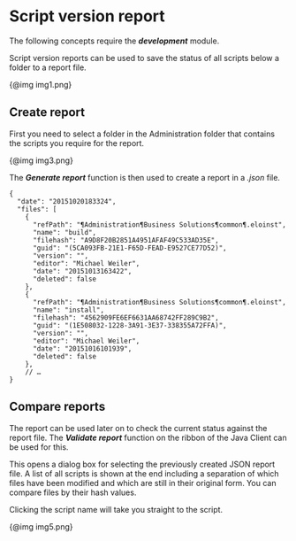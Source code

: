 <h1>Script version report</h1>
<p><span class="tag_important">The following concepts require the <span
style='font-weight:bold;font-style:italic'>development</span> module.</span></p>
<p>Script version reports can be used to save the status of all scripts below a folder to a report file. </p>
<p>{@img img1.png}</p>
<h2>Create report</h2>
<p>First you need to select a folder in the Administration folder that contains the scripts you require for the report.</p>
<p>{@img img3.png}</p>
<p>The <span
style='font-weight:bold;font-style:italic'>Generate report</span> function is then used to create a report in a <span
style='font-style:italic'>.json</span> file.</p>
<pre><code>{
  &quot;date&quot;: &quot;20151020183324&quot;,
  &quot;files&quot;: [
    {
      &quot;refPath&quot;: &quot;&para;Administration&para;Business Solutions&para;common&para;.eloinst&quot;,
      &quot;name&quot;: &quot;build&quot;,
      &quot;filehash&quot;: &quot;A9D8F20B2851A4951AFAF49C533AD35E&quot;,
      &quot;guid&quot;: &quot;(5CA093FB-21E1-F65D-FEAD-E9527CE77D52)&quot;,
      &quot;version&quot;: &quot;&quot;,
      &quot;editor&quot;: &quot;Michael Weiler&quot;,
      &quot;date&quot;: &quot;20151013163422&quot;,
      &quot;deleted&quot;: false
    },
    {
      &quot;refPath&quot;: &quot;&para;Administration&para;Business Solutions&para;common&para;.eloinst&quot;,
      &quot;name&quot;: &quot;install&quot;,
      &quot;filehash&quot;: &quot;4562909FE6EF6631AA68742FF289C9B2&quot;,
      &quot;guid&quot;: &quot;(1E508032-1228-3A91-3E37-338355A72FFA)&quot;,
      &quot;version&quot;: &quot;&quot;,
      &quot;editor&quot;: &quot;Michael Weiler&quot;,
      &quot;date&quot;: &quot;20151016101939&quot;,
      &quot;deleted&quot;: false
    },
    // &hellip;
}
</code></pre>
<h2>Compare reports</h2>
<p>The report can be used later on to check the current status against the report file. The <span
style='font-weight:bold;font-style:italic'>Validate report</span> function on the ribbon of the Java Client can be used for this. </p>
<p>This opens a dialog box for selecting the previously created JSON report file. A list of all scripts is shown at the end including a separation of which files have been modified and which are still in their original form. You can compare files by their hash values.</p>
<p>Clicking the script name will take you straight to the script.</p>
<p>{@img img5.png}</p>
